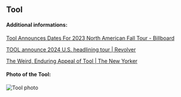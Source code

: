 ## Tool
#### Additional informations:
[Tool Announces Dates For 2023 North American Fall Tour - Billboard](https://www.billboard.com/music/concerts/tool-dates-2023-north-american-fall-tour-1235346683/)

[TOOL announce 2024 U.S. headlining tour | Revolver](https://www.revolvermag.com/events/tool-announce-2024-us-headlining-tour)

[The Weird, Enduring Appeal of Tool | The New Yorker](https://www.newyorker.com/culture/cultural-comment/the-weird-enduring-appeal-of-tool)

#### Photo of the Tool:
![Tool photo](https://lastfm.freetls.fastly.net/i/u/ar0/98007de27dc09a45e3e049b643ea605d.jpg)
